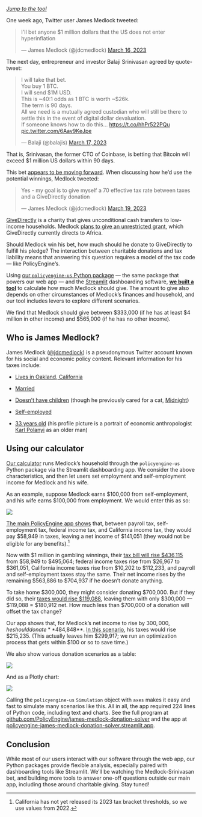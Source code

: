 [_Jump to the tool_](https://policyengine-james-medlock-donation-solver.streamlit.app/)

One week ago, Twitter user James Medlock tweeted:

<blockquote class="twitter-tweet"><p lang="en" dir="ltr">I&#39;ll bet anyone $1 million dollars that the US does not enter hyperinflation</p>&mdash; James Medlock (@jdcmedlock) <a href="https://twitter.com/jdcmedlock/status/1636480393007489024?ref_src=twsrc%5Etfw">March 16, 2023</a></blockquote> <script async src="https://platform.twitter.com/widgets.js" charset="utf-8"></script>

The next day, entrepreneur and investor Balaji Srinivasan agreed by quote-tweet:

<blockquote class="twitter-tweet"><p lang="en" dir="ltr">I will take that bet.<br>You buy 1 BTC.<br>I will send $1M USD.<br>This is ~40:1 odds as 1 BTC is worth ~$26k.<br>The term is 90 days.<br>All we need is a mutually agreed custodian who will still be there to settle this in the event of digital dollar devaluation.<br>If someone knows how to do this… <a href="https://t.co/hhPr522PQu">https://t.co/hhPr522PQu</a> <a href="https://t.co/6Aav9KeJpe">pic.twitter.com/6Aav9KeJpe</a></p>&mdash; Balaji (@balajis) <a href="https://twitter.com/balajis/status/1636797265317867520?ref_src=twsrc%5Etfw">March 17, 2023</a></blockquote> <script async src="https://platform.twitter.com/widgets.js" charset="utf-8"></script>

That is, Srinivasan, the former CTO of Coinbase, is betting that Bitcoin will exceed $1 million US dollars within 90 days.

This bet [appears to be moving forward](https://twitter.com/jdcmedlock/status/1638611778006560768). When discussing how he’d use the potential winnings, Medlock tweeted:

<blockquote class="twitter-tweet"><p lang="en" dir="ltr">Yes - my goal is to give myself a 70 effective tax rate between taxes and a GiveDirectly donation</p>&mdash; James Medlock (@jdcmedlock) <a href="https://twitter.com/jdcmedlock/status/1637472476782362624?ref_src=twsrc%5Etfw">March 19, 2023</a></blockquote> <script async src="https://platform.twitter.com/widgets.js" charset="utf-8"></script>

[GiveDirectly](http://givedirectly.org) is a charity that gives unconditional cash transfers to low-income households. Medlock [plans to give an unrestricted grant](https://twitter.com/jdcmedlock/status/1637848723052167168), which GiveDirectly currently directs to Africa.

Should Medlock win his bet, how much should he donate to GiveDirectly to fulfill his pledge? The interaction between charitable donations and tax liability means that answering this question requires a model of the tax code — like PolicyEngine’s.

Using [our `policyengine-us` Python package](http://github.com/policyengine/policyengine-us) — the same package that powers our web app — and the [Streamlit](http://streamlit.app) dashboarding software, [**we built a tool**](https://policyengine-james-medlock-donation-solver.streamlit.app/) to calculate how much Medlock should give. The amount to give also depends on other circumstances of Medlock’s finances and household, and our tool includes levers to explore different scenarios.

We find that Medlock should give between $333,000 (if he has at least $4 million in other income) and $565,000 (if he has no other income).

## Who is James Medlock?

James Medlock ([@jdcmedlock](https://twitter.com/jdcmedlock?lang=en)) is a pseudonymous Twitter account known for his social and economic policy content. Relevant information for his taxes include:

- [Lives in Oakland, California](https://twitter.com/jdcmedlock/status/1358307871188865030)

- [Married](https://twitter.com/jdcmedlock/status/1431664648701448195)

- [Doesn’t have children](https://twitter.com/jdcmedlock/status/1484002980466626560) (though he previously cared for a cat, [Midnight](https://twitter.com/jdcmedlock/status/1616950217391362048))

- [Self-employed](https://twitter.com/jdcmedlock/status/1415412142535106560)

- [33 years old](https://twitter.com/jdcmedlock/status/1368113815779385345) (his profile picture is a portrait of economic anthropologist [Karl Polanyi](https://en.wikipedia.org/wiki/Karl_Polanyi) as an older man)

## Using our calculator

[Our calculator](https://policyengine-james-medlock-donation-solver.streamlit.app/) runs Medlock’s household through the `policyengine-us` Python package via the Streamlit dashboarding app. We consider the above characteristics, and then let users set employment and self-employment income for Medlock and his wife.

As an example, suppose Medlock earns $100,000 from self-employment, and his wife earns $100,000 from employment. We would enter this as so:

![](https://cdn-images-1.medium.com/max/3012/0*GnNvsUqhT-LxtSpt)

[The main PolicyEngine app shows](https://policyengine.org/us/household?focus=householdOutput.netIncome&household=16581) that, between payroll tax, self-employment tax, federal income tax, and California income tax, they would pay $58,949 in taxes, leaving a net income of $141,051 (they would not be eligible for any benefits).[^1]

[^1]: California has not yet released its 2023 tax bracket thresholds, so we use values from 2022.

Now with $1 million in gambling winnings, their [tax bill will rise $436,115](https://policyengine.org/us/household?focus=householdOutput.netIncome&household=16582) from $58,949 to $495,064; federal income taxes rise from $26,967 to $361,051, California income taxes rise from $10,202 to $112,233, and payroll and self-employment taxes stay the same. Their net income rises by the remaining $563,886 to $704,937 if he doesn’t donate anything.

To take home $300,000, they might consider donating $700,000. But if they did so, their [taxes would rise $119,088](https://policyengine.org/us/household?focus=householdOutput.netIncome&household=16583), leaving them with only $300,000 — $119,088 = $180,912 net. How much less than $700,000 of a donation will offset the tax change?

Our app shows that, for Medlock’s net income to rise by $300,000, he should donate **$484,848**. [In this scenario](https://policyengine.org/us/household?focus=householdOutput.netIncome&household=16586), his taxes would rise $215,235. (This actually leaves him $299,917; we run an optimization process that gets within $100 or so to save time.)

We also show various donation scenarios as a table:

![](https://cdn-images-1.medium.com/max/2940/0*PCSgFGaaV70lLv8P)

And as a Plotly chart:

![](https://cdn-images-1.medium.com/max/3200/0*BG6ygtFTdgcXdm_a)

Calling the `policyengine-us` `Simulation` object with `axes` makes it easy and fast to simulate many scenarios like this. All in all, the app required 224 lines of Python code, including text and charts. See the full program at[ github.com/PolicyEngine/james-medlock-donation-solver](http://github.com/PolicyEngine/james-medlock-donation-solver/) and the app at [policyengine-james-medlock-donation-solver.streamlit.app](https://policyengine-james-medlock-donation-solver.streamlit.app/).

## Conclusion

While most of our users interact with our software through the web app, our Python packages provide flexible analysis, especially paired with dashboarding tools like Streamlit. We’ll be watching the Medlock-Srinivasan bet, and building more tools to answer one-off questions outside our main app, including those around charitable giving. Stay tuned!
